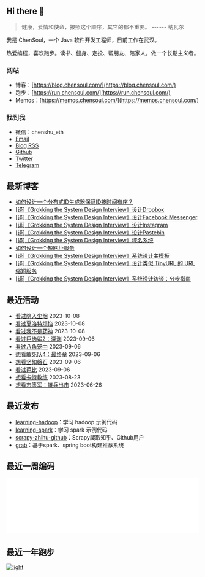 ## Hi there 👋

> 健康，爱情和使命，按照这个顺序，其它的都不重要。 ------ 纳瓦尔

我是 ChenSoul，一个 Java 软件开发工程师，目前工作在武汉。

热爱编程，喜欢跑步。读书、健身、定投、帮朋友、陪家人，做一个长期主义者。

### 网站

- 博客：[https://blog.chensoul.com/](https://blog.chensoul.com/)
- 跑步：[https://run.chensoul.com/](https://run.chensoul.com/)
- Memos：[https://memos.chensoul.com/](https://memos.chensoul.com/)

### 找到我

- 微信：chenshu_eth
- [Email](mailto:chensoul.eth@gmail.com)
- [Blog RSS](https://blog.chensoul.com/index.xml)
- [Github](https://github.com/chensoul)
- [Twitter](https://twitter.com/chensoul_eth)
- [Telegram](https://t.me/chensoul_share)

## 最新博客

<!-- blog starts -->
- [如何设计一个分布式ID生成器保证ID按时间有序？](https://blog.chensoul.com/posts/2023/12/05/distributed-id-generator/)
- [[译]《Grokking the System Design Interview》设计Dropbox](https://blog.chensoul.com/posts/2023/11/24/designing-dropbox/)
- [[译]《Grokking the System Design Interview》设计Facebook Messenger](https://blog.chensoul.com/posts/2023/11/24/designing-facebook-messenger/)
- [[译]《Grokking the System Design Interview》设计Instagram](https://blog.chensoul.com/posts/2023/11/24/designing-instagram/)
- [[译]《Grokking the System Design Interview》设计Pastebin](https://blog.chensoul.com/posts/2023/11/24/designing-pastebin/)
- [[译]《Grokking the System Design Interview》域名系统](https://blog.chensoul.com/posts/2023/11/17/dns/)
- [如何设计一个短网址服务](https://blog.chensoul.com/posts/2023/11/17/designing-a-url-shortening-service/)
- [[译]《Grokking the System Design Interview》系统设计主模板](https://blog.chensoul.com/posts/2023/11/16/system-design-master-template/)
- [[译]《Grokking the System Design Interview》设计类似 TinyURL 的 URL 缩短服务](https://blog.chensoul.com/posts/2023/11/16/designing-a-url-shortening-service/)
- [[译]《Grokking the System Design Interview》系统设计访谈：分步指南](https://blog.chensoul.com/posts/2023/11/16/sdi-a-step-by-step-guide/)
<!-- blog ends -->

## 最近活动

<!-- douban starts -->
- [看过隐入尘烟](http://movie.douban.com/subject/35131346/) 2023-10-08
- [看过夏洛特烦恼](http://movie.douban.com/subject/25964071/) 2023-10-08
- [看过我不是药神](http://movie.douban.com/subject/26752088/) 2023-10-08
- [看过巨齿鲨2：深渊](http://movie.douban.com/subject/34882958/) 2023-09-06
- [看过八角笼中](http://movie.douban.com/subject/35765480/) 2023-09-06
- [想看敢死队4：最终章](http://movie.douban.com/subject/25845297/) 2023-09-06
- [想看坚如磐石](http://movie.douban.com/subject/33447633/) 2023-09-06
- [看过芭比](http://movie.douban.com/subject/4058939/) 2023-09-06
- [想看卡特教练](http://movie.douban.com/subject/1309017/) 2023-08-23
- [想看志愿军：雄兵出击](http://movie.douban.com/subject/35496350/) 2023-06-26
<!-- douban ends -->

## 最近发布

<!-- recent_releases starts -->
- [learning-hadoop](https://github.com/chensoul/learning-hadoop/releases/tag/v0.0.1)：学习 hadoop 示例代码
- [learning-spark](https://github.com/chensoul/learning-spark/releases/tag/v0.0.1)：学习 spark 示例代码
- [scrapy-zhihu-github](https://github.com/chensoul/scrapy-zhihu-github/releases/tag/v0.0.1)：Scrapy爬取知乎、Github用户
- [grab](https://github.com/chensoul/grab/releases/tag/v0.0.1)：基于spark、spring boot构建推荐系统
<!-- recent_releases ends -->

## 最近一周编码

![light](https://raw.githubusercontent.com/chensoul/chensoul/main/images/wakatime_weekly_language_stats.svg#gh-light-mode-only)

## 最近一年跑步

[![light](https://raw.githubusercontent.com/chensoul/running_page/master/assets/github_2023.svg#gh-light-mode-only)](https://run.chensoul.com)

